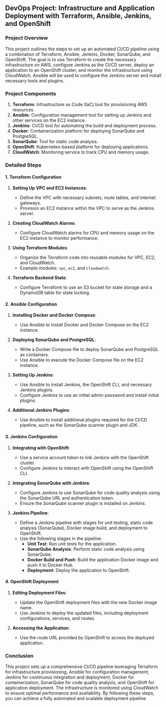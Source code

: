## DevOps Project: Infrastructure and Application Deployment with Terraform, Ansible, Jenkins, and OpenShift

### Project Overview

This project outlines the steps to set up an automated CI/CD pipeline using a combination of Terraform, Ansible, Jenkins, Docker, SonarQube, and OpenShift. The goal is to use Terraform to create the necessary infrastructure on AWS, configure Jenkins as the CI/CD server, deploy an application to an OpenShift cluster, and monitor the infrastructure using CloudWatch. Ansible will be used to configure the Jenkins server and install necessary tools and plugins.

### Project Components

1. **Terraform**: Infrastructure as Code (IaC) tool for provisioning AWS resources.
2. **Ansible**: Configuration management tool for setting up Jenkins and other services on the EC2 instance.
3. **Jenkins**: CI/CD tool for automating the build and deployment process.
4. **Docker**: Containerization platform for deploying SonarQube and PostgreSQL.
5. **SonarQube**: Tool for static code analysis.
6. **OpenShift**: Kubernetes-based platform for deploying applications.
7. **CloudWatch**: Monitoring service to track CPU and memory usage.

### Detailed Steps

#### 1. Terraform Configuration

1. **Setting Up VPC and EC2 Instances**:
    - Define the VPC with necessary subnets, route tables, and internet gateways.
    - Provision an EC2 instance within the VPC to serve as the Jenkins server.

2. **Creating CloudWatch Alarms**:
    - Configure CloudWatch alarms for CPU and memory usage on the EC2 instance to monitor performance.

3. **Using Terraform Modules**:
    - Organize the Terraform code into reusable modules for VPC, EC2, and CloudWatch.
    - Example modules: `vpc`, `ec2`, and `cloudwatch`.

4. **Terraform Backend State**:
    - Configure Terraform to use an S3 bucket for state storage and a DynamoDB table for state locking.

#### 2. Ansible Configuration

1. **Installing Docker and Docker Compose**:
    - Use Ansible to install Docker and Docker Compose on the EC2 instance.

2. **Deploying SonarQube and PostgreSQL**:
    - Write a Docker Compose file to deploy SonarQube and PostgreSQL as containers.
    - Use Ansible to execute the Docker Compose file on the EC2 instance.

3. **Setting Up Jenkins**:
    - Use Ansible to install Jenkins, the OpenShift CLI, and necessary Jenkins plugins.
    - Configure Jenkins to use an initial admin password and install initial plugins.

4. **Additional Jenkins Plugins**:
    - Use Ansible to install additional plugins required for the CI/CD pipeline, such as the SonarQube scanner plugin and JDK.

#### 3. Jenkins Configuration

1. **Integrating with OpenShift**:
    - Use a service account token to link Jenkins with the OpenShift cluster.
    - Configure Jenkins to interact with OpenShift using the OpenShift CLI.

2. **Integrating SonarQube with Jenkins**:
    - Configure Jenkins to use SonarQube for code quality analysis using the SonarQube URL and authentication token.
    - Ensure the SonarQube scanner plugin is installed on Jenkins.

3. **Jenkins Pipeline**:
    - Define a Jenkins pipeline with stages for unit testing, static code analysis (SonarQube), Docker image build, and deployment to OpenShift.
    - Use the following stages in the pipeline:
        - **Unit Test**: Run unit tests for the application.
        - **SonarQube Analysis**: Perform static code analysis using SonarQube.
        - **Docker Build and Push**: Build the application Docker image and push it to Docker Hub.
        - **Deployment**: Deploy the application to OpenShift.

#### 4. OpenShift Deployment

1. **Editing Deployment Files**:
    - Update the OpenShift deployment files with the new Docker image name.
    - Use Jenkins to deploy the updated files, including deployment configurations, services, and routes.

2. **Accessing the Application**:
    - Use the route URL provided by OpenShift to access the deployed application.

### Conclusion

This project sets up a comprehensive CI/CD pipeline leveraging Terraform for infrastructure provisioning, Ansible for configuration management, Jenkins for continuous integration and deployment, Docker for containerization, SonarQube for code quality analysis, and OpenShift for application deployment. The infrastructure is monitored using CloudWatch to ensure optimal performance and availability. By following these steps, you can achieve a fully automated and scalable deployment pipeline.
